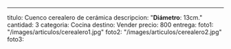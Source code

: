 ---
titulo: Cuenco cerealero de cerámica
descripcion: "**Diámetro**: 13cm."
cantidad: 3
categoria: Cocina
destino: Vender
precio: 800
entrega: 
foto1: "/images/articulos/cerealero1.jpg"
foto2: "/images/articulos/cerealero2.jpg"
foto3: 
